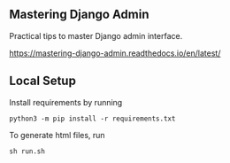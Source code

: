 Mastering Django Admin
------------

Practical tips to master Django admin interface.

https://mastering-django-admin.readthedocs.io/en/latest/



Local Setup
----------------

Install requirements by running

```
python3 -m pip install -r requirements.txt
```


To generate html files, run

```
sh run.sh
```
